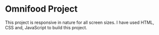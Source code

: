# Omnifood Project

This project is responsive in nature for all screen sizes. I have used HTML, CSS and, JavaScript to build this project.
